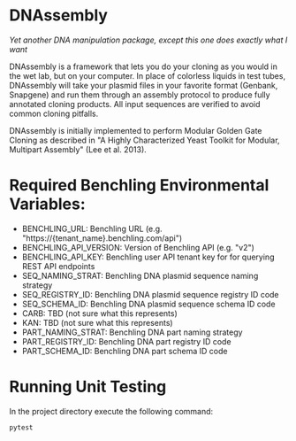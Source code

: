 # DNAssembly

*Yet another DNA manipulation package, except this one does exactly what I want*

DNAssembly is a framework that lets you do your cloning as you would in the wet lab, but on your computer. In place of
colorless liquids in test tubes, DNAssembly will take your plasmid files in your favorite format (Genbank, Snapgene)
and run them through an assembly protocol to produce fully annotated cloning products. All input sequences are verified
to avoid common cloning pitfalls.

DNAssembly is initially implemented to perform Modular Golden Gate Cloning as described in "A Highly Characterized Yeast
Toolkit for Modular, Multipart Assembly" (Lee et al. 2013).

# Required Benchling Environmental Variables:

- BENCHLING_URL: Benchling URL (e.g. "https://{tenant_name}.benchling.com/api")
- BENCHLING_API_VERSION: Version of Benchling API (e.g. "v2")
- BENCHLING_API_KEY: Benchling user API tenant key for for querying REST API endpoints
- SEQ_NAMING_STRAT: Benchling DNA plasmid sequence naming strategy 
- SEQ_REGISTRY_ID: Benchling DNA plasmid sequence registry ID code
- SEQ_SCHEMA_ID: Benchling DNA plasmid sequence schema ID code
- CARB: TBD (not sure what this represents)
- KAN: TBD (not sure what this represents)
- PART_NAMING_STRAT: Benchling DNA part naming strategy 
- PART_REGISTRY_ID: Benchling DNA part registry ID code
- PART_SCHEMA_ID: Benchling DNA part schema ID code

# Running Unit Testing

In the project directory execute the following command:
```
pytest
```